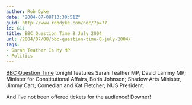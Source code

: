 ```yaml
---
author: Rob Dyke
date: "2004-07-08T13:30:51Z"
guid: http://www.robdyke.com/noc/?p=77
id: 611
title: BBC Question Time 8 July 2004
url: /2004/07/08/bbc-question-time-8-july-2004/
tags:
- Sarah Teather Is My MP
- Politics
---
```

[BBC Question Time](http://news.bbc.co.uk/1/hi/programmes/question_time/3869423.stm) tonight features Sarah Teather MP, David Lammy MP; Minister for Constitutional Affairs, Boris Johnson; Shadow Arts Minister, Jimmy Carr; Comedian and Kat Fletcher; NUS President.

And I've not been offered tickets for the audience! Downer!